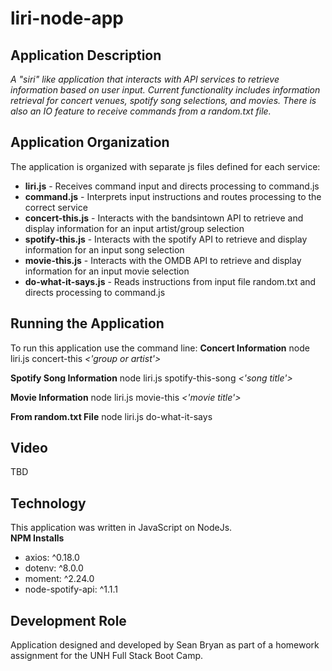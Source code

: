 # liri-node-app
## Application Description
_A "siri" like application that interacts with API services to retrieve information based on user input.  Current functionality includes information retrieval for concert venues, spotify song selections, and movies.  There is also an IO feature to receive commands from a random.txt file._

## Application Organization
The application is organized with separate js files defined for each service:
* __liri.js__ - Receives command input and directs processing to command.js
* __command.js__ - Interprets input instructions and routes processing to the correct service
* __concert-this.js__ - Interacts with the bandsintown API to retrieve and display information for an input artist/group selection
* __spotify-this.js__ - Interacts with the spotify API to retrieve and display information for an input song selection
* __movie-this.js__ - Interacts with the OMDB API to retrieve and display information for an input movie selection
* __do-what-it-says.js__ - Reads instructions from input file random.txt and directs processing to command.js

## Running the Application
To run this application use the command line:
__Concert Information__
node liri.js concert-this _<'group or artist'>_

__Spotify Song Information__
node liri.js spotify-this-song _<'song title'>_

__Movie Information__
node liri.js movie-this _<'movie title'>_

__From random.txt File__
node liri.js do-what-it-says

## Video
TBD

## Technology
This application was written in JavaScript on NodeJs.  
__NPM Installs__
* axios: ^0.18.0
* dotenv: ^8.0.0
* moment: ^2.24.0
* node-spotify-api: ^1.1.1

## Development Role
Application designed and developed by Sean Bryan as part of a homework assignment for the UNH Full Stack Boot Camp.
